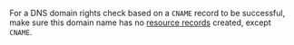 For a DNS domain rights check based on a `CNAME` record to be successful, make sure this domain name has no [resource records](../../dns/concepts/resource-record.md) created, except `CNAME`.